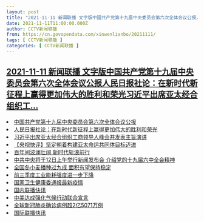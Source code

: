 ```yaml
---
layout: post
title: "2021-11-11 新闻联播 文字版中国共产党第十九届中央委员会第六次全体会议公报人民日报社论：在新时代新征程上赢得更加伟大的胜利和荣光习近平出席亚太经合组织工"
date: 2021-11-11T11:00:00.000Z
author: CCTV新闻联播
from: https://cn.govopendata.com/xinwenlianbo/20211111/
tags: [ CCTV新闻联播 ]
categories: [ CCTV新闻联播 ]
---
```

<!--1636628400000-->
[2021-11-11 新闻联播 文字版中国共产党第十九届中央委员会第六次全体会议公报人民日报社论：在新时代新征程上赢得更加伟大的胜利和荣光习近平出席亚太经合组织工...](https://cn.govopendata.com/xinwenlianbo/20211111/)
------

<div>
<li><a target="_blank" href="https://cn.govopendata.com/xinwenlianbo/20211111/#266513">中国共产党第十九届中央委员会第六次全体会议公报</a></li><li><a target="_blank" href="https://cn.govopendata.com/xinwenlianbo/20211111/#266514">人民日报社论：在新时代新征程上赢得更加伟大的胜利和荣光</a></li><li><a target="_blank" href="https://cn.govopendata.com/xinwenlianbo/20211111/#266515">习近平出席亚太经合组织工商领导人峰会并发表主旨演讲</a></li><li><a target="_blank" href="https://cn.govopendata.com/xinwenlianbo/20211111/#266516">【央视快评】坚定朝着构建亚太命运共同体目标迈进</a></li><li><a target="_blank" href="https://cn.govopendata.com/xinwenlianbo/20211111/#266517">百年间波澜壮阔 新时代斩浪前行</a></li><li><a target="_blank" href="https://cn.govopendata.com/xinwenlianbo/20211111/#266518">中共中央将于12日上午举行新闻发布会 介绍党的十九届六中全会精神</a></li><li><a target="_blank" href="https://cn.govopendata.com/xinwenlianbo/20211111/#266519">全国冬小麦播种过九成 面积有望保持稳定</a></li><li><a target="_blank" href="https://cn.govopendata.com/xinwenlianbo/20211111/#266520">前三季度工业能耗强度进一步下降</a></li><li><a target="_blank" href="https://cn.govopendata.com/xinwenlianbo/20211111/#266521">国家卫生健康委通报最新疫情</a></li><li><a target="_blank" href="https://cn.govopendata.com/xinwenlianbo/20211111/#266522">国内联播快讯</a></li><li><a target="_blank" href="https://cn.govopendata.com/xinwenlianbo/20211111/#266523">中美达成强化气候行动联合宣言</a></li><li><a target="_blank" href="https://cn.govopendata.com/xinwenlianbo/20211111/#266524">全球新冠肺炎确诊病例超2亿5071万例</a></li><li><a target="_blank" href="https://cn.govopendata.com/xinwenlianbo/20211111/#266525">国际联播快讯</a></li>
</div>
